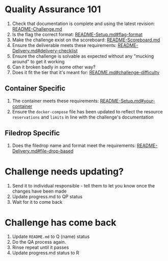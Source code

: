 # Quality Assurance 101
1. Check that documentation is complete and using the latest revision: [README-Challenge.md](../README-Challenge.md)
2. Is the flag the correct format: [README-Setup.md#flag-format](../README-Setup.md#flag-format)
3. Make the challenge exist on the scoreboard: [README-Scoreboard.md](README-Scoreboard.md)
4. Ensure the deliverable meets these requirements: [README-Delivery.md#delivery-checklist](../README-Delivery.md#delivery-checklist)
5. Ensure the challenge is solvable as expected without any "mucking around" to get it working
6. Can it broken badly in some other way?
7. Does it fit the tier that it's meant for: [README.md#challenge-difficulty](../README.md#challenge-difficulty)

## Container Specific
1. The container meets these requirements: [README-Setup.md#your-container](../README-Setup.md#your-container)
2. Ensure the `docker-compose` file has been updated to reflect the resource `reservations` and `limits` in line with the challenge's documentation

## Filedrop Specific
1. Does the filedrop name and format meet the requirements: [README-Delivery.md#file-drop-based](../README-Delivery.md#file-drop-based)

# Challenge needs updating?
1. Send it to individual responsible - tell them to let you know once the changes have been made
2. Update progress.md to QP status
3. Wait for it to come back

# Challenge has come back
1. Update `README.md` to Q (name) status
2. Do the QA process again.
3. Rinse repeat until it passes
4. Update progress.md status to R
